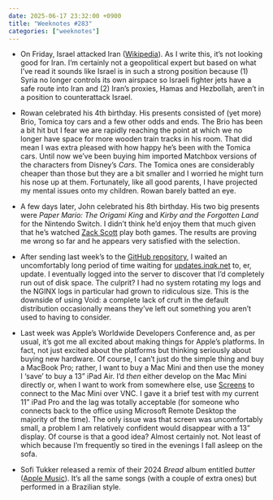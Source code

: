 ```yaml
---
date: 2025-06-17 23:32:00 +0900
title: "Weeknotes #283"
categories: ["weeknotes"]
---
```


- On Friday, Israel attacked Iran ([Wikipedia](https://en.wikipedia.org/wiki/Iran–Israel_War)). As I write this, it’s not looking good for Iran. I’m certainly not a geopolitical expert but based on what I’ve read it sounds like Israel is in such a strong position because (1) Syria no longer controls its own airspace so Israeli fighter jets have a safe route into Iran and (2) Iran’s proxies, Hamas and Hezbollah, aren’t in a position to counterattack Israel.

- Rowan celebrated his 4th birthday. His presents consisted of (yet more) Brio, Tomica toy cars and a few other odds and ends. The Brio has been a bit hit but I fear we are rapidly reaching the point at which we no longer have space for more wooden train tracks in his room. That did mean I was extra pleased with how happy he’s been with the Tomica cars. Until now we’ve been buying him imported Matchbox versions of the characters from Disney’s _Cars_. The Tomica ones are considerably cheaper than those but they are a bit smaller and I worried he might turn his nose up at them. Fortunately, like all good parents, I have projected my mental issues onto my children. Rowan barely batted an eye.

- A few days later, John celebrated his 8th birthday. His two big presents were _Paper Mario: The Origami King_ and _Kirby and the Forgotten Land_ for the Nintendo Switch. I didn’t think he’d enjoy them that much given that he’s watched [Zack Scott](https://www.youtube.com/ZackScottGames/) play both games. The results are proving me wrong so far and he appears very satisfied with the selection.

- After sending last week’s to the [GitHub repository](https://github.com/pyrmont/updates.inqk.net/), I waited an uncomfortably long period of time waiting for [updates.inqk.net](https://updates.inqk.net) to, er, update. I eventually logged into the server to discover that I’d completely run out of disk space. The culprit? I had no system rotating my logs and the NGINX logs in particular had grown to ridiculous size. This is the downside of using Void: a complete lack of cruft in the default distribution occasionally means they’ve left out something you aren’t used to having to consider.

- Last week was Apple’s Worldwide Developers Conference and, as per usual, it’s got me all excited about making things for Apple’s platforms. In fact, not just excited about the platforms but thinking seriously about buying new hardware. Of course, I can’t just do the simple thing and buy a MacBook Pro; rather, I want to buy a Mac Mini and then use the money I ‘save’ to buy a 13” iPad Air. I’d _then_ either develop on the Mac Mini directly or, when I want to work from somewhere else, use [Screens](https://www.edovia.com/en/screens/) to connect to the Mac Mini over VNC. I gave it a brief test with my current 11” iPad Pro and the lag was totally acceptable (for someone who connects back to the office using Microsoft Remote Desktop the majority of the time). The only issue was that screen was uncomfortably small, a problem I am relatively confident would disappear with a 13” display. Of course is that a good idea? Almost certainly not. Not least of which because I’m frequently so tired in the evenings I fall asleep on the sofa.

- Sofi Tukker released a remix of their 2024 _Bread_ album entitled _butter_ ([Apple Music](https://music.apple.com/jp/album/butter/1807609795)). It’s all the same songs (with a couple of extra ones) but performed in a Brazilian style.
